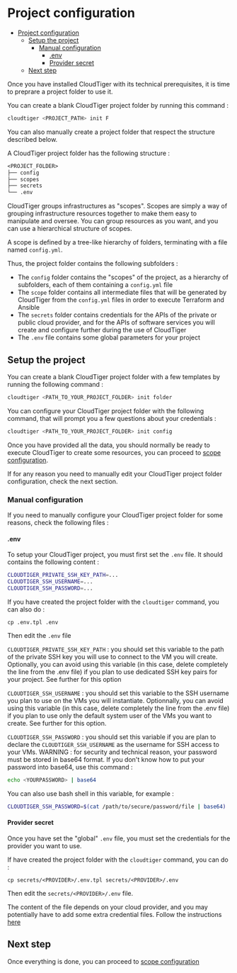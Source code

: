 # Project configuration

- [Project configuration](#project-configuration)
	- [Setup the project](#setup-the-project)
		- [Manual configuration](#manual-configuration)
			- [.env](#env)
			- [Provider secret](#provider-secret)
	- [Next step](#next-step)

Once you have installed CloudTiger with its technical prerequisites, it is time to preprare a project folder to use it.

You can create a blank CloudTiger project folder by running this command :

```bash
cloudtiger <PROJECT_PATH> init F
```

You can also manually create a project folder that respect the structure described below.

A CloudTiger project folder has the following structure :

```txt
<PROJECT_FOLDER>
├── config
├── scopes
├── secrets
└── .env
```

CloudTiger groups infrastructures as "scopes". Scopes are simply a way of grouping infrastructure resources together to make them easy to manipulate and oversee. You can group resources as you want, and you can use a hierarchical structure of scopes.

A scope is defined by a tree-like hierarchy of folders, terminating with a file named `config.yml`.

Thus, the project folder contains the following subfolders :

- The `config` folder contains the "scopes" of the project, as a hierarchy of subfolders, each of them containing a `config.yml` file
- The `scope` folder contains all intermediate files that will be generated by CloudTiger from the `config.yml` files in order to execute Terraform and Ansible
- The `secrets` folder contains credentials for the APIs of the private or public cloud provider, and for the APIs of software services you will create and configure further during the use of CloudTiger
- The `.env` file contains some global parameters for your project

## Setup the project

You can create a blank CloudTiger project folder with a few templates by running the following command : 

```bash
cloudtiger <PATH_TO_YOUR_PROJECT_FOLDER> init folder
```

You can configure your CloudTiger project folder with the following command, that will prompt you a few questions about your credentials :

```bash
cloudtiger <PATH_TO_YOUR_PROJECT_FOLDER> init config
```

Once you have provided all the data, you should normally be ready to execute CloudTiger to create some resources, you can proceed to [scope configuration](scope_configuration.md).

If for any reason you need to manually edit your CloudTiger project folder configuration, check the next section.

### Manual configuration

If you need to manually configure your CloudTiger project folder for some reasons, check the following files :

#### .env

To setup your CloudTiger project, you must first set the `.env` file. It should contains the following content :

```bash
CLOUDTIGER_PRIVATE_SSH_KEY_PATH=...
CLOUDTIGER_SSH_USERNAME=...
CLOUDTIGER_SSH_PASSWORD=...
```

If you have created the project folder with the `cloudtiger` command, you can also do :

```
cp .env.tpl .env
```

Then edit the `.env` file

`CLOUDTIGER_PRIVATE_SSH_KEY_PATH` : you should set this variable to the path of the private SSH key you will use to connect to the VM you will create. Optionally, you can avoid using this variable (in this case, delete completely the line from the .env file) if you plan to use dedicated SSH key pairs for your project. See further for this option

`CLOUDTIGER_SSH_USERNAME` : you should set this variable to the SSH username you plan to use on the VMs you will instantiate. Optionnally, you can avoid using this variable (in this case, delete completely the line from the .env file) if you plan to use only the default system user of the VMs you want to create. See further for this option.

`CLOUDTIGER_SSH_PASSWORD` : you should set this variable if you are plan to declare the `CLOUDTIGER_SSH_USERNAME` as the username for SSH access to your VMs. WARNING : for security and technical reason, your password must be stored in base64 format. If you don't know how to put your password into base64, use this command :

```bash
echo <YOURPASSWORD> | base64
```

You can also use bash shell in this variable, for example :

```bash
CLOUDTIGER_SSH_PASSWORD=$(cat /path/to/secure/password/file | base64)
```

#### Provider secret

Once you have set the "global" `.env` file, you must set the credentials for the provider you want to use.

If have created the project folder with the `cloudtiger` command, you can do :

```
cp secrets/<PROVIDER>/.env.tpl secrets/<PROVIDER>/.env
```

Then edit the `secrets/<PROVIDER>/.env` file.

The content of the file depends on your cloud provider, and you may potentially have to add some extra credential files. Follow the instructions [here](prerequisites_cloud_credentials.md)

## Next step

Once everything is done, you can proceed to [scope configuration](scope_configuration.md)
